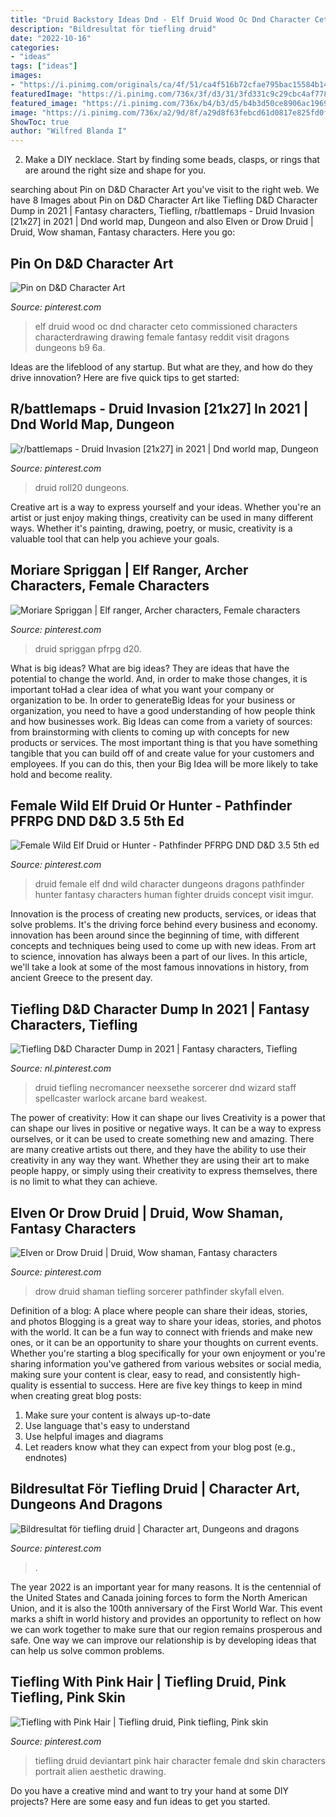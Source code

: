 ```yaml
---
title: "Druid Backstory Ideas Dnd - Elf Druid Wood Oc Dnd Character Ceto Commissioned Characters Characterdrawing Drawing Female Fantasy Reddit Visit Dragons Dungeons B9 6a"
description: "Bildresultat för tiefling druid"
date: "2022-10-16"
categories:
- "ideas"
tags: ["ideas"]
images:
- "https://i.pinimg.com/originals/ca/4f/51/ca4f516b72cfae795bac15584b14f49f.jpg"
featuredImage: "https://i.pinimg.com/736x/3f/d3/31/3fd331c9c29cbc4af778e9ad7841c4dc.jpg"
featured_image: "https://i.pinimg.com/736x/b4/b3/d5/b4b3d50ce8906ac19698fbf2f53e8e20.jpg"
image: "https://i.pinimg.com/736x/a2/9d/8f/a29d8f63febcd61d0817e825fd0f2063--pink-hair.jpg"
ShowToc: true
author: "Wilfred Blanda I"
---
```



2. Make a DIY necklace. Start by finding some beads, clasps, or rings that are around the right size and shape for you.

	

		
searching about Pin on D&amp;D Character Art you've visit to the right web. We have 8 Images about Pin on D&amp;D Character Art like Tiefling D&amp;D Character Dump in 2021 | Fantasy characters, Tiefling, r/battlemaps - Druid Invasion [21x27] in 2021 | Dnd world map, Dungeon and also Elven or Drow Druid | Druid, Wow shaman, Fantasy characters. Here you go:
		
    
## Pin On D&amp;D Character Art

<img loading=lazy src="https://i.pinimg.com/736x/bf/ed/62/bfed62a3ca4c17cd4572ecef616595a0.jpg" onerror="this.onerror=null;this.src='https://tse4.mm.bing.net/th?id=OIP.5shSrw7wNOI2q0KmsqRmBgHaK4&amp;pid=15.1';" alt="Pin on D&amp;D Character Art">

_Source: pinterest.com_

>elf druid wood oc dnd character ceto commissioned characters characterdrawing drawing female fantasy reddit visit dragons dungeons b9 6a. 

	

Ideas are the lifeblood of any startup. But what are they, and how do they drive innovation? Here are five quick tips to get started: 

    
## R/battlemaps - Druid Invasion [21x27] In 2021 | Dnd World Map, Dungeon

<img loading=lazy src="https://i.pinimg.com/736x/70/0f/d4/700fd41aa509ab3b572ed5c3feb1f1d1.jpg" onerror="this.onerror=null;this.src='https://tse3.mm.bing.net/th?id=OIP.DxX4pu0i5G1dKeu0W-wX5wHaJ3&amp;pid=15.1';" alt="r/battlemaps - Druid Invasion [21x27] in 2021 | Dnd world map, Dungeon">

_Source: pinterest.com_

>druid roll20 dungeons. 

	

Creative art is a way to express yourself and your ideas. Whether you're an artist or just enjoy making things, creativity can be used in many different ways. Whether it's painting, drawing, poetry, or music, creativity is a valuable tool that can help you achieve your goals.

    
## Moriare Spriggan | Elf Ranger, Archer Characters, Female Characters

<img loading=lazy src="https://i.pinimg.com/736x/fc/ec/83/fcec83daa5aa596979df33a389f57985.jpg" onerror="this.onerror=null;this.src='https://tse1.mm.bing.net/th?id=OIP.LVylVgcytt1m02wJBb3IfwHaKL&amp;pid=15.1';" alt="Moriare Spriggan | Elf ranger, Archer characters, Female characters">

_Source: pinterest.com_

>druid spriggan pfrpg d20. 

	

What is big ideas?
What are big ideas? They are ideas that have the potential to change the world. And, in order to make those changes, it is important toHad a clear idea of what you want your company or organization to be.  In order to generateBig Ideas for your business or organization, you need to have a good understanding of how people think and how businesses work. Big Ideas can come from a variety of sources: from brainstorming with clients to coming up with concepts for new products or services.
The most important thing is that you have something tangible that you can build off of and create value for your customers and employees. If you can do this, then your Big Idea will be more likely to take hold and become reality.

    
## Female Wild Elf Druid Or Hunter - Pathfinder PFRPG DND D&amp;D 3.5 5th Ed

<img loading=lazy src="https://i.pinimg.com/736x/3f/d3/31/3fd331c9c29cbc4af778e9ad7841c4dc.jpg" onerror="this.onerror=null;this.src='https://tse1.mm.bing.net/th?id=OIP.JFOJPhywHFglKrgEYWjFsgHaKa&amp;pid=15.1';" alt="Female Wild Elf Druid or Hunter - Pathfinder PFRPG DND D&amp;D 3.5 5th ed">

_Source: pinterest.com_

>druid female elf dnd wild character dungeons dragons pathfinder hunter fantasy characters human fighter druids concept visit imgur. 

	

Innovation is the process of creating new products, services, or ideas that solve problems. It's the driving force behind every business and economy. innovation has been around since the beginning of time, with different concepts and techniques being used to come up with new ideas. From art to science, innovation has always been a part of our lives. In this article, we'll take a look at some of the most famous innovations in history, from ancient Greece to the present day.

    
## Tiefling D&amp;D Character Dump In 2021 | Fantasy Characters, Tiefling

<img loading=lazy src="https://i.pinimg.com/736x/8e/a5/65/8ea565f98e75b62c55ea33981e266dc3.jpg" onerror="this.onerror=null;this.src='https://tse4.mm.bing.net/th?id=OIP.lLrYgGZP-2YFGpYktYVCywHaK1&amp;pid=15.1';" alt="Tiefling D&amp;D Character Dump in 2021 | Fantasy characters, Tiefling">

_Source: nl.pinterest.com_

>druid tiefling necromancer neexsethe sorcerer dnd wizard staff spellcaster warlock arcane bard weakest. 

	

The power of creativity: How it can shape our lives
Creativity is a power that can shape our lives in positive or negative ways. It can be a way to express ourselves, or it can be used to create something new and amazing. There are many creative artists out there, and they have the ability to use their creativity in any way they want. Whether they are using their art to make people happy, or simply using their creativity to express themselves, there is no limit to what they can achieve.

    
## Elven Or Drow Druid | Druid, Wow Shaman, Fantasy Characters

<img loading=lazy src="https://i.pinimg.com/originals/ca/4f/51/ca4f516b72cfae795bac15584b14f49f.jpg" onerror="this.onerror=null;this.src='https://tse2.mm.bing.net/th?id=OIP.u4hUJa2gF7XdC2S6-EasGQHaKY&amp;pid=15.1';" alt="Elven or Drow Druid | Druid, Wow shaman, Fantasy characters">

_Source: pinterest.com_

>drow druid shaman tiefling sorcerer pathfinder skyfall elven. 

	

Definition of a blog: A place where people can share their ideas, stories, and photos
Blogging is a great way to share your ideas, stories, and photos with the world. It can be a fun way to connect with friends and make new ones, or it can be an opportunity to share your thoughts on current events. Whether you're starting a blog specifically for your own enjoyment or you're sharing information you've gathered from various websites or social media, making sure your content is clear, easy to read, and consistently high-quality is essential to success. Here are five key things to keep in mind when creating great blog posts: 
1. Make sure your content is always up-to-date 
2. Use language that's easy to understand 
3. Use helpful images and diagrams 
4. Let readers know what they can expect from your blog post (e.g., endnotes) 

    
## Bildresultat För Tiefling Druid | Character Art, Dungeons And Dragons

<img loading=lazy src="https://i.pinimg.com/736x/b4/b3/d5/b4b3d50ce8906ac19698fbf2f53e8e20.jpg" onerror="this.onerror=null;this.src='https://tse1.mm.bing.net/th?id=OIP.zmv5d266lYRRD69GDoaFGgHaKf&amp;pid=15.1';" alt="Bildresultat för tiefling druid | Character art, Dungeons and dragons">

_Source: pinterest.com_

>. 

	

The year 2022 is an important year for many reasons. It is the centennial of the United States and Canada joining forces to form the North American Union, and it is also the 100th anniversary of the First World War. This event marks a shift in world history and provides an opportunity to reflect on how we can work together to make sure that our region remains prosperous and safe. One way we can improve our relationship is by developing ideas that can help us solve common problems.

    
## Tiefling With Pink Hair | Tiefling Druid, Pink Tiefling, Pink Skin

<img loading=lazy src="https://i.pinimg.com/736x/a2/9d/8f/a29d8f63febcd61d0817e825fd0f2063--pink-hair.jpg" onerror="this.onerror=null;this.src='https://tse2.mm.bing.net/th?id=OIP.I7924YX2FTnADDYeWq_isgAAAA&amp;pid=15.1';" alt="Tiefling with Pink Hair | Tiefling druid, Pink tiefling, Pink skin">

_Source: pinterest.com_

>tiefling druid deviantart pink hair character female dnd skin characters portrait alien aesthetic drawing. 

	

Do you have a creative mind and want to try your hand at some DIY projects? Here are some easy and fun ideas to get you started.

